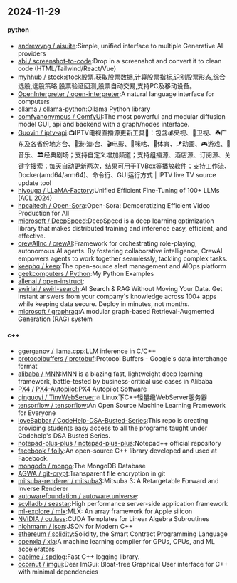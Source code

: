 ## 2024-11-29

#### python
* [andrewyng / aisuite](https://github.com/andrewyng/aisuite):Simple, unified interface to multiple Generative AI providers
* [abi / screenshot-to-code](https://github.com/abi/screenshot-to-code):Drop in a screenshot and convert it to clean code (HTML/Tailwind/React/Vue)
* [myhhub / stock](https://github.com/myhhub/stock):stock股票.获取股票数据,计算股票指标,识别股票形态,综合选股,选股策略,股票验证回测,股票自动交易,支持PC及移动设备。
* [OpenInterpreter / open-interpreter](https://github.com/OpenInterpreter/open-interpreter):A natural language interface for computers
* [ollama / ollama-python](https://github.com/ollama/ollama-python):Ollama Python library
* [comfyanonymous / ComfyUI](https://github.com/comfyanonymous/ComfyUI):The most powerful and modular diffusion model GUI, api and backend with a graph/nodes interface.
* [Guovin / iptv-api](https://github.com/Guovin/iptv-api):📺IPTV电视直播源更新工具🚀：包含💰央视、📡卫视、☘️广东及各省份地方台、🌊港·澳·台、🎬电影、🎥咪咕、🏀体育、🪁动画、🎮游戏、🎵音乐、🏛经典剧场；支持自定义增加频道；支持组播源、酒店源、订阅源、关键字搜索；每天自动更新两次，结果可用于TVBox等播放软件；支持工作流、Docker(amd64/arm64)、命令行、GUI运行方式 | IPTV live TV source update tool
* [hiyouga / LLaMA-Factory](https://github.com/hiyouga/LLaMA-Factory):Unified Efficient Fine-Tuning of 100+ LLMs (ACL 2024)
* [hpcaitech / Open-Sora](https://github.com/hpcaitech/Open-Sora):Open-Sora: Democratizing Efficient Video Production for All
* [microsoft / DeepSpeed](https://github.com/microsoft/DeepSpeed):DeepSpeed is a deep learning optimization library that makes distributed training and inference easy, efficient, and effective.
* [crewAIInc / crewAI](https://github.com/crewAIInc/crewAI):Framework for orchestrating role-playing, autonomous AI agents. By fostering collaborative intelligence, CrewAI empowers agents to work together seamlessly, tackling complex tasks.
* [keephq / keep](https://github.com/keephq/keep):The open-source alert management and AIOps platform
* [geekcomputers / Python](https://github.com/geekcomputers/Python):My Python Examples
* [allenai / open-instruct](https://github.com/allenai/open-instruct):
* [swirlai / swirl-search](https://github.com/swirlai/swirl-search):AI Search & RAG Without Moving Your Data. Get instant answers from your company's knowledge across 100+ apps while keeping data secure. Deploy in minutes, not months.
* [microsoft / graphrag](https://github.com/microsoft/graphrag):A modular graph-based Retrieval-Augmented Generation (RAG) system

#### c++
* [ggerganov / llama.cpp](https://github.com/ggerganov/llama.cpp):LLM inference in C/C++
* [protocolbuffers / protobuf](https://github.com/protocolbuffers/protobuf):Protocol Buffers - Google's data interchange format
* [alibaba / MNN](https://github.com/alibaba/MNN):MNN is a blazing fast, lightweight deep learning framework, battle-tested by business-critical use cases in Alibaba
* [PX4 / PX4-Autopilot](https://github.com/PX4/PX4-Autopilot):PX4 Autopilot Software
* [qinguoyi / TinyWebServer](https://github.com/qinguoyi/TinyWebServer):🔥 Linux下C++轻量级WebServer服务器
* [tensorflow / tensorflow](https://github.com/tensorflow/tensorflow):An Open Source Machine Learning Framework for Everyone
* [loveBabbar / CodeHelp-DSA-Busted-Series](https://github.com/loveBabbar/CodeHelp-DSA-Busted-Series):This repo is creating providing students easy access to all the programs taught under Codehelp's DSA Busted Series.
* [notepad-plus-plus / notepad-plus-plus](https://github.com/notepad-plus-plus/notepad-plus-plus):Notepad++ official repository
* [facebook / folly](https://github.com/facebook/folly):An open-source C++ library developed and used at Facebook.
* [mongodb / mongo](https://github.com/mongodb/mongo):The MongoDB Database
* [AGWA / git-crypt](https://github.com/AGWA/git-crypt):Transparent file encryption in git
* [mitsuba-renderer / mitsuba3](https://github.com/mitsuba-renderer/mitsuba3):Mitsuba 3: A Retargetable Forward and Inverse Renderer
* [autowarefoundation / autoware.universe](https://github.com/autowarefoundation/autoware.universe):
* [scylladb / seastar](https://github.com/scylladb/seastar):High performance server-side application framework
* [ml-explore / mlx](https://github.com/ml-explore/mlx):MLX: An array framework for Apple silicon
* [NVIDIA / cutlass](https://github.com/NVIDIA/cutlass):CUDA Templates for Linear Algebra Subroutines
* [nlohmann / json](https://github.com/nlohmann/json):JSON for Modern C++
* [ethereum / solidity](https://github.com/ethereum/solidity):Solidity, the Smart Contract Programming Language
* [openxla / xla](https://github.com/openxla/xla):A machine learning compiler for GPUs, CPUs, and ML accelerators
* [gabime / spdlog](https://github.com/gabime/spdlog):Fast C++ logging library.
* [ocornut / imgui](https://github.com/ocornut/imgui):Dear ImGui: Bloat-free Graphical User interface for C++ with minimal dependencies
